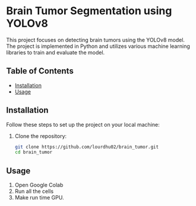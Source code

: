 # Brain Tumor Segmentation using YOLOv8

This project focuses on detecting brain tumors using the YOLOv8 model. The project is implemented in Python and utilizes various machine learning libraries to train and evaluate the model.

## Table of Contents
- [Installation](#installation)
- [Usage](#usage)

## Installation

Follow these steps to set up the project on your local machine:

1. Clone the repository:
    ```bash
    git clone https://github.com/lourdhu02/brain_tumor.git
    cd brain_tumor
    ```

## Usage

1. Open Google Colab
2. Run all the cells 
3. Make run time GPU.
